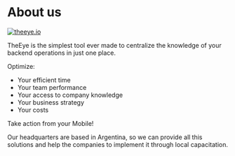 # About us

[![theeye.io](/images/logo-theeye-theOeye-logo2.png)](https://theeye.io/en/index.html)

TheEye is the simplest tool ever made to centralize the knowledge of your backend operations in just one place.

Optimize:

* Your efficient time
* Your team performance
* Your access to company knowledge 
* Your business strategy
* Your costs

Take action from your Mobile!

Our headquarters are based in Argentina, so we can provide all this solutions and help the companies to implement it through local capacitation. 